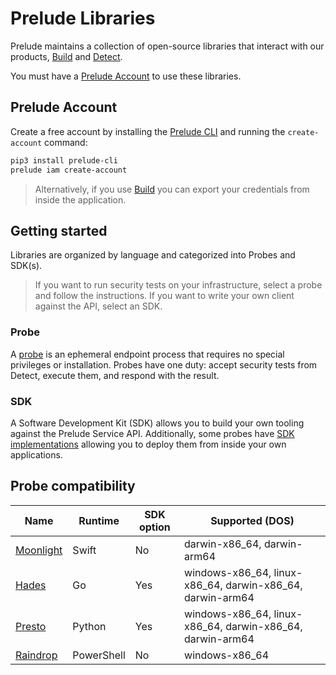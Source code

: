 # Prelude Libraries

Prelude maintains a collection of open-source libraries that interact with our products, [Build](https://docs.prelude.org/docs/build) and [Detect](https://docs.prelude.org/docs/the-basics).

You must have a [Prelude Account](https://docs.prelude.org/docs/prelude-account) to use these libraries. 

## Prelude Account

Create a free account by installing the [Prelude CLI](https://docs.prelude.org/docs/prelude-cli) and running the ``create-account`` command:
```bash
pip3 install prelude-cli
prelude iam create-account
```

> Alternatively, if you use [Build](https://build.preludesecurity.com) you can export your credentials from inside the application.

## Getting started

Libraries are organized by language and categorized into Probes and SDK(s).

> If you want to run security tests on your infrastructure, select a probe and follow the instructions. If you want to write your own client against the API, select an SDK.

### Probe

A [probe](https://docs.prelude.org/docs/probes) is an ephemeral endpoint process that requires no special privileges or installation. Probes have one duty: accept security tests from Detect, execute them, and respond with the result.

### SDK

A Software Development Kit (SDK) allows you to build your own tooling against the Prelude Service API. Additionally, some probes have [SDK implementations](https://docs.prelude.org/docs/probes#sdk-probes) allowing you to deploy them from inside your own applications.

## Probe compatibility 

| Name  |  Runtime | SDK option | Supported (DOS)
| ------------- | ------------- | ------------- | -------------
| [Moonlight](https://github.com/preludeorg/libraries/tree/master/swift/probe) | Swift | No | darwin-x86_64, darwin-arm64
| [Hades](https://github.com/preludeorg/libraries/tree/master/go/probe) | Go | Yes | windows-x86_64, linux-x86_64, darwin-x86_64, darwin-arm64
| [Presto](https://github.com/preludeorg/libraries/tree/master/python/probe) | Python | Yes | windows-x86_64, linux-x86_64, darwin-x86_64, darwin-arm64
| [Raindrop](https://github.com/preludeorg/libraries/tree/master/shell/probe) | PowerShell | No | windows-x86_64

